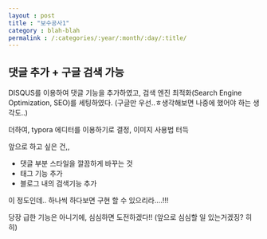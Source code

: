 ```yaml
---
layout : post
title : "보수공사1"
category : blah-blah
permalink : /:categories/:year/:month/:day/:title/
---
```


## 댓글 추가 + 구글 검색 가능

DISQUS를 이용하여 댓글 기능을 추가하였고, 검색 엔진 최적화(Search Engine Optimization, SEO)를 세팅하였다. 
(구글만 우선..ㅎ생각해보면 나중에 했어야 하는 생각도..)

더하여, typora 에디터를 이용하기로 결정, 이미지 사용법 터득



앞으로 하고 싶은 건,, 

* 댓글 부분 스타일을 깔끔하게 바꾸는 것
* 태그 기능 추가
* 블로그 내의 검색기능 추가

이 정도인데.. 하나씩 하다보면 구현 할 수 있으리라....!!!

당장 급한 기능은 아니기에, 심심하면 도전하겠다!! (앞으로 심심할 일 있는거겠징? 히히)
